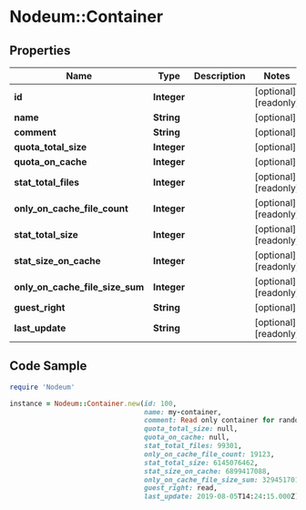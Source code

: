 # Nodeum::Container

## Properties

Name | Type | Description | Notes
------------ | ------------- | ------------- | -------------
**id** | **Integer** |  | [optional] [readonly] 
**name** | **String** |  | [optional] 
**comment** | **String** |  | [optional] 
**quota_total_size** | **Integer** |  | [optional] 
**quota_on_cache** | **Integer** |  | [optional] 
**stat_total_files** | **Integer** |  | [optional] [readonly] 
**only_on_cache_file_count** | **Integer** |  | [optional] [readonly] 
**stat_total_size** | **Integer** |  | [optional] [readonly] 
**stat_size_on_cache** | **Integer** |  | [optional] [readonly] 
**only_on_cache_file_size_sum** | **Integer** |  | [optional] [readonly] 
**guest_right** | **String** |  | [optional] 
**last_update** | **String** |  | [optional] [readonly] 

## Code Sample

```ruby
require 'Nodeum'

instance = Nodeum::Container.new(id: 100,
                                 name: my-container,
                                 comment: Read only container for random stuff,
                                 quota_total_size: null,
                                 quota_on_cache: null,
                                 stat_total_files: 99301,
                                 only_on_cache_file_count: 19123,
                                 stat_total_size: 6145076462,
                                 stat_size_on_cache: 6899417088,
                                 only_on_cache_file_size_sum: 3294517012,
                                 guest_right: read,
                                 last_update: 2019-08-05T14:24:15.000Z)
```


